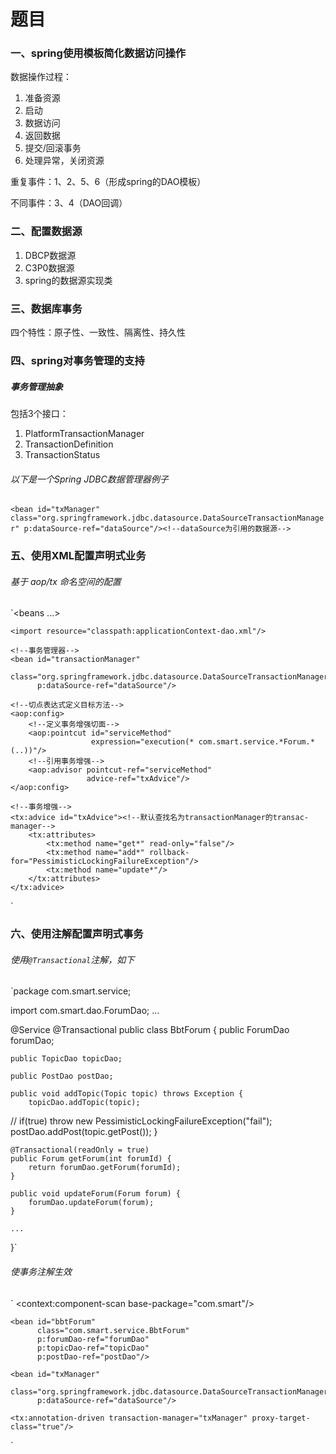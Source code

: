 # 题目

### 一、spring使用模板简化数据访问操作

数据操作过程：

1. 准备资源
2. 启动
3. 数据访问
4. 返回数据
5. 提交/回滚事务
6. 处理异常，关闭资源

重复事件：1、2、5、6（形成spring的DAO模板）

不同事件：3、4（DAO回调）

### 二、配置数据源

1. DBCP数据源
2. C3P0数据源
3. spring的数据源实现类

### 三、数据库事务

四个特性：原子性、一致性、隔离性、持久性

### 四、spring对事务管理的支持

##### 事务管理抽象

包括3个接口：

1. PlatformTransactionManager
2. TransactionDefinition
3. TransactionStatus

###### 以下是一个Spring JDBC数据管理器例子

`<bean id="txManager"
      class="org.springframework.jdbc.datasource.DataSourceTransactionManager"
      p:dataSource-ref="dataSource"/><!--dataSource为引用的数据源-->`

### 五、使用XML配置声明式业务

###### 基于 aop/tx 命名空间的配置

`<beans ...>

    <import resource="classpath:applicationContext-dao.xml"/>

    <!--事务管理器-->
    <bean id="transactionManager"
          class="org.springframework.jdbc.datasource.DataSourceTransactionManager"
          p:dataSource-ref="dataSource"/>

    <!--切点表达式定义目标方法-->
    <aop:config>
        <!--定义事务增强切面-->
        <aop:pointcut id="serviceMethod"
                      expression="execution(* com.smart.service.*Forum.*(..))"/>
        <!--引用事务增强-->
        <aop:advisor pointcut-ref="serviceMethod"
                     advice-ref="txAdvice"/>
    </aop:config>

    <!--事务增强-->
    <tx:advice id="txAdvice"><!--默认查找名为transactionManager的transac-manager-->
        <tx:attributes>
            <tx:method name="get*" read-only="false"/>
            <tx:method name="add*" rollback-for="PessimisticLockingFailureException"/>
            <tx:method name="update*"/>
        </tx:attributes>
    </tx:advice>
</beans>`

### 六、使用注解配置声明式事务

###### 使用`@Transactional`注解，如下

`package com.smart.service;

import com.smart.dao.ForumDao;
...

@Service
@Transactional
public class BbtForum {
    public ForumDao forumDao;

    public TopicDao topicDao;

    public PostDao postDao;

    public void addTopic(Topic topic) throws Exception {
        topicDao.addTopic(topic);
//		if(true) throw new PessimisticLockingFailureException("fail");
        postDao.addPost(topic.getPost());
    }


    @Transactional(readOnly = true)
    public Forum getForum(int forumId) {
        return forumDao.getForum(forumId);
    }

    public void updateForum(Forum forum) {
        forumDao.updateForum(forum);
    }

    ...
}`

###### 使事务注解生效

`<?xml version="1.0" encoding="UTF-8" ?>
<beans xmlns="http://www.springframework.org/schema/beans"
       xmlns:xsi="http://www.w3.org/2001/XMLSchema-instance"
       xmlns:p="http://www.springframework.org/schema/p"
       xmlns:tx="http://www.springframework.org/schema/tx" xmlns:context="http://www.springframework.org/schema/context"
       xsi:schemaLocation="http://www.springframework.org/schema/beans http://www.springframework.org/schema/beans/spring-beans-4.0.xsd
     http://www.springframework.org/schema/tx http://www.springframework.org/schema/tx/spring-tx-4.0.xsd http://www.springframework.org/schema/context http://www.springframework.org/schema/context/spring-context.xsd">
    <context:component-scan base-package="com.smart"/>
    <import resource="classpath:applicationContext-dao.xml"/>

    <bean id="bbtForum"
          class="com.smart.service.BbtForum"
          p:forumDao-ref="forumDao"
          p:topicDao-ref="topicDao"
          p:postDao-ref="postDao"/>

    <bean id="txManager"
          class="org.springframework.jdbc.datasource.DataSourceTransactionManager"
          p:dataSource-ref="dataSource"/>

    <tx:annotation-driven transaction-manager="txManager" proxy-target-class="true"/>
</beans>`

